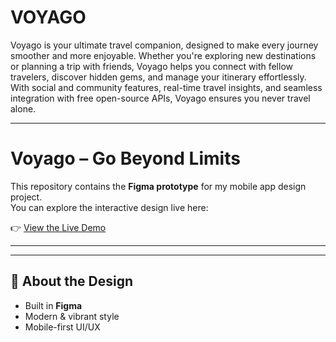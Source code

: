 # VOYAGO
Voyago is your ultimate travel companion, designed to make every journey smoother and more enjoyable. Whether you're exploring new destinations or planning a trip with friends, Voyago helps you connect with fellow travelers, discover hidden gems, and manage your itinerary effortlessly. With social and community features, real-time travel insights, and seamless integration with free open-source APIs, Voyago ensures you never travel alone.

---

# Voyago – Go Beyond Limits

This repository contains the **Figma prototype** for my mobile app design project.  
You can explore the interactive design live here:  

👉 [View the Live Demo](https://code-sleek.github.io/VOYAGO/)

---



---

## 🎨 About the Design
- Built in **Figma**
- Modern & vibrant style
- Mobile-first UI/UX
